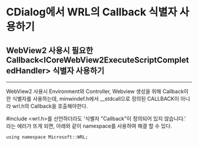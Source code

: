 CDialog에서 WRL의 Callback 식별자 사용하기
==========
WebView2 사용시 필요한 Callback\<ICoreWebView2ExecuteScriptCompletedHandler\> 식별자 사용하기
------------

***

WebView2 사용시 Environment와 Controller, Webview 생성을 위해 Callback이란 식별자를 사용하는데,   minwindef.h에서 __stdcall으로 정의된 CALLBACK이 아니라 wrl.h의 Callback을 호출해야한다. 

#include <wrl.h>를 선언하더라도 '식별자 "Callback"이 정의되어 있지 않습니다.' 라는 에러가 뜨게 되면, 아래와 같이 namespace를 사용하여 해결 할 수 있다.

    using namespace Microsoft::WRL;   
